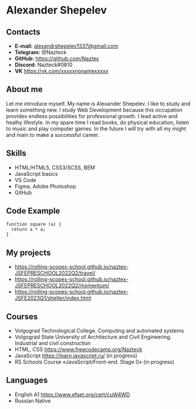 # Alexander Shepelev
## Contacts
* **E-mail:** alexandrshepelev1337@gmail.com
* **Telegram:** @Nazteck
* **GitHub:** https://github.com/Naztex
* **Discord:** Nazteck#0810
* **VK** https://vk.com/xxxxxnonamexxxxx
## About me
Let me introduce myself. My name is Alexander Shepelev. I like to study and learn something new. I study Web Development because this occupation provides endless possibilities for professional growth. I lead active and healhy lifestyle. In my spare time I read books, do physical education, listen to music and play computer games. In the future I will try with all my might and main to make a successful career.
## Skills
* HTML/HTML5, CSS3/SCSS, BEM
* JavaScript basics
* VS Code
* Figma, Adobe Photoshop
* GitHub
## Code Example
```
function square (a) {
  return a * a;   
}
```
## My projects
* https://rolling-scopes-school.github.io/naztex-JSFEPRESCHOOL2022Q2/travel/
* https://rolling-scopes-school.github.io/naztex-JSFEPRESCHOOL2022Q2/momentum/
* https://rolling-scopes-school.github.io/naztex-JSFE2023Q1/shelter/index.html

## Courses
* Volgograd Technological College. Computing and automated systems
* Volgograd State University of Architecture and Civil Engineering. Industrial and civil construction
* HTML, CSS https://www.freecodecamp.org/Nazteck
* JavaScript https://learn.javascript.ru/ (in progress)
* RS Schools Course «JavaScript/Front-end. Stage 0» (in progress)
## Languages
* English A1 https://www.efset.org/cert/cuW4WD
* Russian Native
